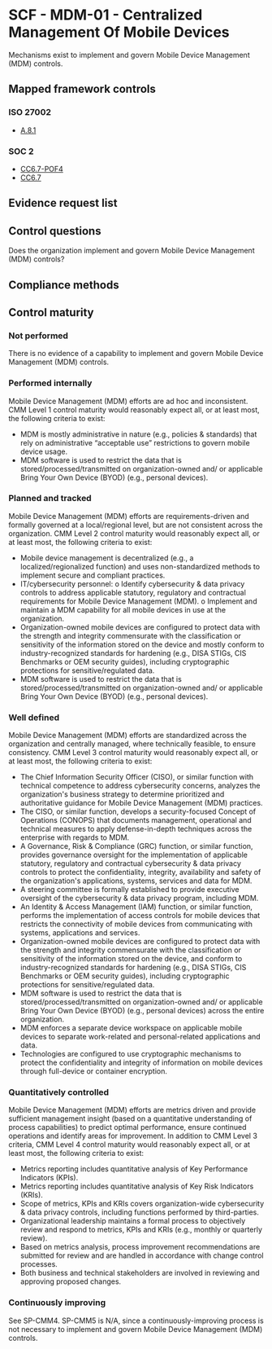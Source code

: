# SCF - MDM-01 - Centralized Management Of Mobile Devices
Mechanisms exist to implement and govern Mobile Device Management (MDM) controls.
## Mapped framework controls
### ISO 27002
- [A.8.1](../iso27002/a-8.md#a81)

### SOC 2
- [CC6.7-POF4](../soc2/cc67-pof4.md)
- [CC6.7](../soc2/cc67.md)

## Evidence request list


## Control questions
Does the organization implement and govern Mobile Device Management (MDM) controls?

## Compliance methods


## Control maturity
### Not performed
There is no evidence of a capability to implement and govern Mobile Device Management (MDM) controls.

### Performed internally
Mobile Device Management (MDM) efforts are ad hoc and inconsistent. CMM Level 1 control maturity would reasonably expect all, or at least most, the following criteria to exist:
- MDM is mostly administrative in nature (e.g., policies & standards) that rely on administrative “acceptable use” restrictions to govern mobile device usage.
- MDM software is used to restrict the data that is stored/processed/transmitted on organization-owned and/ or applicable Bring Your Own Device (BYOD) (e.g., personal devices).

### Planned and tracked
Mobile Device Management (MDM) efforts are requirements-driven and formally governed at a local/regional level, but are not consistent across the organization. CMM Level 2 control maturity would reasonably expect all, or at least most, the following criteria to exist:
- Mobile device management is decentralized (e.g., a localized/regionalized function) and uses non-standardized methods to implement secure and compliant practices.
- IT/cybersecurity personnel:
o	Identify cybersecurity & data privacy controls to address applicable statutory, regulatory and contractual requirements for Mobile Device Management (MDM).
o	Implement and maintain a MDM capability for all mobile devices in use at the organization.
- Organization-owned mobile devices are configured to protect data with the strength and integrity commensurate with the classification or sensitivity of the information stored on the device and mostly conform to industry-recognized standards for hardening (e.g., DISA STIGs, CIS Benchmarks or OEM security guides), including cryptographic protections for sensitive/regulated data.
- MDM software is used to restrict the data that is stored/processed/transmitted on organization-owned and/ or applicable Bring Your Own Device (BYOD) (e.g., personal devices).

### Well defined
Mobile Device Management (MDM) efforts are standardized across the organization and centrally managed, where technically feasible, to ensure consistency. CMM Level 3 control maturity would reasonably expect all, or at least most, the following criteria to exist:
- The Chief Information Security Officer (CISO), or similar function with technical competence to address cybersecurity concerns, analyzes the organization's business strategy to determine prioritized and authoritative guidance for Mobile Device Management (MDM) practices.
- The CISO, or similar function, develops a security-focused Concept of Operations (CONOPS) that documents management, operational and technical measures to apply defense-in-depth techniques across the enterprise with regards to MDM.
- A Governance, Risk & Compliance (GRC) function, or similar function, provides governance oversight for the implementation of applicable statutory, regulatory and contractual cybersecurity & data privacy controls to protect the confidentiality, integrity, availability and safety of the organization's applications, systems, services and data for MDM.
- A steering committee is formally established to provide executive oversight of the cybersecurity & data privacy program, including MDM.
- An Identity & Access Management (IAM) function, or similar function, performs the implementation of access controls for mobile devices that restricts the connectivity of mobile devices from communicating with systems, applications and services.
- Organization-owned mobile devices are configured to protect data with the strength and integrity commensurate with the classification or sensitivity of the information stored on the device, and conform to industry-recognized standards for hardening (e.g., DISA STIGs, CIS Benchmarks or OEM security guides), including cryptographic protections for sensitive/regulated data.
- MDM software is used to restrict the data that is stored/processed/transmitted on organization-owned and/ or applicable Bring Your Own Device (BYOD) (e.g., personal devices) across the entire organization.
- MDM enforces a separate device workspace on applicable mobile devices to separate work-related and personal-related applications and data.
- Technologies are configured to use cryptographic mechanisms to protect the confidentiality and integrity of information on mobile devices through full-device or container encryption.

### Quantitatively controlled
Mobile Device Management (MDM) efforts are metrics driven and provide sufficient management insight (based on a quantitative understanding of process capabilities) to predict optimal performance, ensure continued operations and identify areas for improvement. In addition to CMM Level 3 criteria, CMM Level 4 control maturity would reasonably expect all, or at least most, the following criteria to exist:
- Metrics reporting includes quantitative analysis of Key Performance Indicators (KPIs).
- Metrics reporting includes quantitative analysis of Key Risk Indicators (KRIs).
- Scope of metrics, KPIs and KRIs covers organization-wide cybersecurity & data privacy controls, including functions performed by third-parties.
- Organizational leadership maintains a formal process to objectively review and respond to metrics, KPIs and KRIs (e.g., monthly or quarterly review).
- Based on metrics analysis, process improvement recommendations are submitted for review and are handled in accordance with change control processes.
- Both business and technical stakeholders are involved in reviewing and approving proposed changes.

### Continuously improving
See SP-CMM4. SP-CMM5 is N/A, since a continuously-improving process is not necessary to implement and govern Mobile Device Management (MDM) controls.
